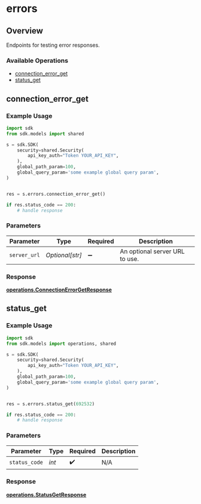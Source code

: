 # errors

## Overview

Endpoints for testing error responses.

### Available Operations

* [connection_error_get](#connection_error_get)
* [status_get](#status_get)

## connection_error_get

### Example Usage

```python
import sdk
from sdk.models import shared

s = sdk.SDK(
    security=shared.Security(
        api_key_auth="Token YOUR_API_KEY",
    ),
    global_path_param=100,
    global_query_param='some example global query param',
)


res = s.errors.connection_error_get()

if res.status_code == 200:
    # handle response
```

### Parameters

| Parameter                      | Type                           | Required                       | Description                    |
| ------------------------------ | ------------------------------ | ------------------------------ | ------------------------------ |
| `server_url`                   | *Optional[str]*                | :heavy_minus_sign:             | An optional server URL to use. |


### Response

**[operations.ConnectionErrorGetResponse](../../models/operations/connectionerrorgetresponse.md)**


## status_get

### Example Usage

```python
import sdk
from sdk.models import operations, shared

s = sdk.SDK(
    security=shared.Security(
        api_key_auth="Token YOUR_API_KEY",
    ),
    global_path_param=100,
    global_query_param='some example global query param',
)


res = s.errors.status_get(692532)

if res.status_code == 200:
    # handle response
```

### Parameters

| Parameter          | Type               | Required           | Description        |
| ------------------ | ------------------ | ------------------ | ------------------ |
| `status_code`      | *int*              | :heavy_check_mark: | N/A                |


### Response

**[operations.StatusGetResponse](../../models/operations/statusgetresponse.md)**

